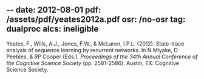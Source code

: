 --
date: 2012-08-01
pdf: /assets/pdf/yeates2012a.pdf
osr: /no-osr
tag: dualproc
alcs: ineligible
---

Yeates, F., Wills, A.J., Jones, F.W., & McLaren, I.P.L. (2012). State-trace analysis of sequence learning by recurrent networks. In N Miyake, D Peebles, & RP Cooper (Eds.). _Proceedings of the 34th Annual Conference of the Cognitive Science Society_ (pp. 2581-2586). Austin, TX: Cognitive Science Society. 
